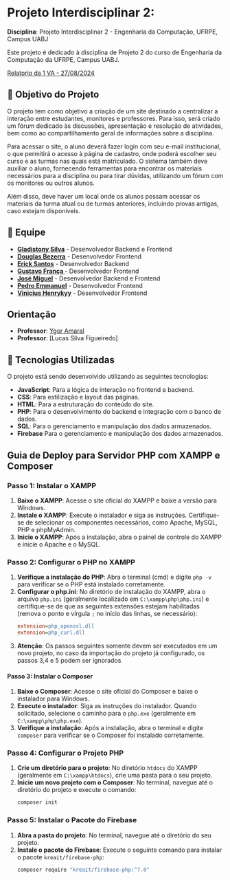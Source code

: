 # Projeto Interdisciplinar 2: 

**Disciplina**: Projeto Interdisciplinar 2 - Engenharia da Computação, UFRPE, Campus UABJ

Este projeto é dedicado à disciplina de Projeto 2 do curso de Engenharia da Computação da UFRPE, Campus UABJ.

[Relatorio da 1 VA - 27/08/2024](https://github.com/Gladistony/Aplicativo-Projeto-Interdisciplinar-2/issues/45)

## 🎯 Objetivo do Projeto

O projeto tem como objetivo a criação de um site destinado a centralizar a interação entre estudantes, monitores e professores. Para isso, será criado um fórum dedicado às discussões, apresentação e resolução de atividades, bem como ao compartilhamento geral de informações sobre a disciplina.

Para acessar o site, o aluno deverá fazer login com seu e-mail institucional, o que permitirá o acesso à página de cadastro, onde poderá escolher seu curso e as turmas nas quais está matriculado. O sistema também deve auxiliar o aluno, fornecendo ferramentas para encontrar os materiais necessários para a disciplina ou para tirar dúvidas, utilizando um fórum com os monitores ou outros alunos.

Além disso, deve haver um local onde os alunos possam acessar os materiais da turma atual ou de turmas anteriores, incluindo provas antigas, caso estejam disponíveis.

## 👥 Equipe

- **[Gladistony Silva](https://github.com/Gladistony)** - Desenvolvedor Backend e Frontend
- **[Douglas Bezerra](https://github.com/DouglasBezerra01)** - Desenvolvedor Frontend
- **[Erick Santos](https://github.com/Erickjonatthan)** - Desenvolvedor Backend
- **[Gustavo França ](https://github.com/gustavof0411)** - Desenvolvedor Frontend
- **[José Miguel](https://github.com/JMiguelsilva2003)** - Desenvolvedor Backend e Frontend
- **[Pedro Emmanuel](https://github.com/Pedro-Emmanuel-G-C-Machado)** - Desenvolvedor Frontend
- **[Vinicius Henrykyy](https://github.com/ViniciusHenrykyy)** - Desenvolvedor Frontend

## Orientação

- **Professor**: [Ygor Amaral](https://github.com/ygoramaral)
- **Professor**: [Lucas Silva Figueiredo]

## 🚀 Tecnologias Utilizadas

O projeto está sendo desenvolvido utilizando as seguintes tecnologias:


- **JavaScript**: Para a lógica de interação no frontend e backend.
- **CSS**: Para estilização e layout das páginas.
- **HTML**: Para a estruturação do conteúdo do site.
- **PHP**: Para o desenvolvimento do backend e integração com o banco de dados.
- **SQL**: Para o gerenciamento e manipulação dos dados armazenados.
- **Firebase** Para o gerenciamento e manipulação dos dados armazenados.

## Guia de Deploy para Servidor PHP com XAMPP e Composer

### Passo 1: Instalar o XAMPP
1. **Baixe o XAMPP**: Acesse o site oficial do XAMPP e baixe a versão para Windows.
2. **Instale o XAMPP**: Execute o instalador e siga as instruções. Certifique-se de selecionar os componentes necessários, como Apache, MySQL, PHP e phpMyAdmin.
3. **Inicie o XAMPP**: Após a instalação, abra o painel de controle do XAMPP e inicie o Apache e o MySQL.

### Passo 2: Configurar o PHP no XAMPP
1. **Verifique a instalação do PHP**: Abra o terminal (cmd) e digite `php -v` para verificar se o PHP está instalado corretamente.
2. **Configurar o php.ini**: No diretório de instalação do XAMPP, abra o arquivo `php.ini` (geralmente localizado em `C:\xampp\php\php.ini`) e certifique-se de que as seguintes extensões estejam habilitadas (remova o ponto e vírgula `;` no início das linhas, se necessário):
   ```ini
   extension=php_openssl.dll
   extension=php_curl.dll
   ```
3. **Atenção**: Os passos seguintes somente devem ser executados em um novo projeto, no caso da importação do projeto já configurado, os passos 3,4 e 5 podem ser ignorados

#### Passo 3: Instalar o Composer
1. **Baixe o Composer**: Acesse o site oficial do Composer e baixe o instalador para Windows.
2. **Execute o instalador**: Siga as instruções do instalador. Quando solicitado, selecione o caminho para o `php.exe` (geralmente em `C:\xampp\php\php.exe`).
3. **Verifique a instalação**: Após a instalação, abra o terminal e digite `composer` para verificar se o Composer foi instalado corretamente.

### Passo 4: Configurar o Projeto PHP
1. **Crie um diretório para o projeto**: No diretório `htdocs` do XAMPP (geralmente em `C:\xampp\htdocs`), crie uma pasta para o seu projeto.
2. **Inicie um novo projeto com o Composer**: No terminal, navegue até o diretório do projeto e execute o comando:
   ```bash
   composer init
	```
### Passo 5: Instalar o Pacote do Firebase
1. **Abra a pasta do projeto**: No terminal, navegue até o diretório do seu projeto.
2. **Instale o pacote do Firebase**: Execute o seguinte comando para instalar o pacote `kreait/firebase-php`:
   ```bash
   composer require "kreait/firebase-php:^7.0"
   ```